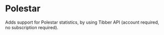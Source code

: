 # Polestar

Adds support for Polestar statistics, by using Tibber API (account required, no subscription required).